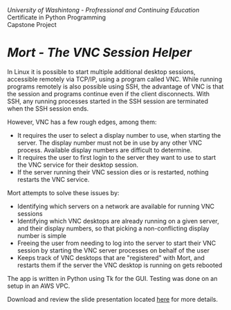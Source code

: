 *University of Washintong - Profressional and Continuing Education*  
Certificate in Python Programming  
Capstone Project  


# _Mort - The VNC Session Helper_

In Linux it is possible to start multiple additional desktop sessions, accessible remotely via TCP/IP, using a program called VNC. While running programs remotely is also possible using SSH, the advantage of VNC is that the session and programs continue even if the client disconnects. With SSH, any running processes started in the SSH session are terminated when the SSH session ends.  

However, VNC has a few rough edges, among them:
+ It requires the user to select a display number to use, when starting the server. The display number must not be in use by any other VNC process. Available display numbers are difficult to determine.
+ It requires the user to first login to the server they want to use to start the VNC service for their desktop session.
+ If the server running their VNC session dies or is restarted, nothing restarts the VNC service.

Mort attempts to solve these issues by:
+ Identifying which servers on a network are available for running VNC sessions
+ Identifying which VNC desktops are already running on a given server, and their display numbers, so that picking a non-conflicting display number is simple
+ Freeing the user from needing to log into the server to start their VNC session by starting the VNC server processes on behalf of the user
+ Keeps track of VNC desktops that are "registered" with Mort, and restarts them if the server the VNC desktop is running on gets rebooted

The app is written in Python using Tk for the GUI.
Testing was done on an setup in an AWS VPC.

Download and review the slide presentation located [here](./final_proj_presentation/mort.odp) for more details.
